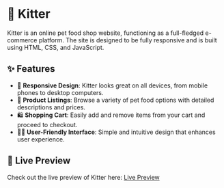 # 🐾 Kitter

Kitter is an online pet food shop website, functioning as a full-fledged e-commerce platform. The site is designed to be fully responsive and is built using HTML, CSS, and JavaScript.

## ✨ Features

- 📱 **Responsive Design**: Kitter looks great on all devices, from mobile phones to desktop computers.
- 🛒 **Product Listings**: Browse a variety of pet food options with detailed descriptions and prices.
- 🛍️ **Shopping Cart**: Easily add and remove items from your cart and proceed to checkout.
- 👩‍💻 **User-Friendly Interface**: Simple and intuitive design that enhances user experience.

## 🚀 Live Preview

Check out the live preview of Kitter here: [Live Preview](https://prasath-kitter-app.netlify.app/)


